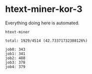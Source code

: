 # htext-miner-kor-3

Everything doing here is automated.

```
htext-miner

total: 1929/4514 (42.73371732388126%)

job0: 343
job1: 341
job2: 488
job3: 378
job4: 379
```